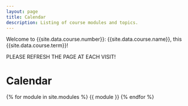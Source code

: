 ```yaml
---
layout: page
title: Calendar
description: Listing of course modules and topics.
---
```


Welcome to {{site.data.course.number}}: {{site.data.course.name}}, this {{site.data.course.term}}!

PLEASE REFRESH THE PAGE AT EACH VISIT!

# Calendar

{% for module in site.modules %}
{{ module }}
{% endfor %}
